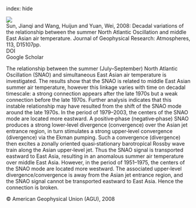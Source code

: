 index: hide

<div class="Citation">
    <div class="Citation-thumb CitationThumb-linked"  data-href="https://doi.org/10.1029/2007jd009626">
      <img src="https://static.claimspace.cloud/climate-study-static/refs/thumbs/14/Sun_et_al_2008-thumb.png" />
    </div>

  <div class="Citation-body">
    <div class="Citation-text">Sun, Jianqi and Wang, Huijun and Yuan, Wei, 2008: Decadal variations of the relationship between the summer North Atlantic Oscillation and middle East Asian air temperature. <span class="Article-journal">Journal of Geophysical Research: Atmospheres, </span><span class="Article-volume">113, </span>D15107pp.</div>
    <div class="Citation-links">
      <div class="CitationLink" data-href="https://doi.org/10.1029/2007jd009626">
        <div class="CitationLink-icon CitationLink-Doi"></div>
        <div class="CitationLink-text">DOI</div>
      </div>
      <div class="CitationLink" data-href="https://scholar.google.com/scholar?q=10.1029/2007jd009626">
        <div class="CitationLink-icon CitationLink-Scholar"></div>
        <div class="CitationLink-text">Google Scholar</div>
      </div>
    </div>
  </div>
</div>

The relationship between the summer (July–September) North Atlantic Oscillation (SNAO) and simultaneous East Asian air temperature is investigated. The results show that the SNAO is related to middle East Asian summer air temperature, however this linkage varies with time on decadal timescale: a strong connection appears after the late 1970s but a weak connection before the late 1970s. Further analysis indicates that this instable relationship may have resulted from the shift of the SNAO mode around the late 1970s. In the period of 1979–2003, the centers of the SNAO mode are located more eastward. A positive‐phase (negative‐phase) SNAO produces a strong lower‐level divergence (convergence) over the Asian jet entrance region, in turn stimulates a strong upper‐level convergence (divergence) via the Ekman pumping. Such a convergence (divergence) then excites a zonally oriented quasi‐stationary barotropical Rossby wave train along the Asian upper‐level jet. Thus the SNAO signal is transported eastward to East Asia, resulting in an anomalous summer air temperature over middle East Asia. However, in the period of 1951–1975, the centers of the SNAO mode are located more westward. The associated upper‐level divergence/convergence is away from the Asian jet entrance region, and the SNAO signal cannot be transported eastward to East Asia. Hence the connection is broken.

<div class="Citation-copy">
&copy; American Geophysical Union (AGU), 2008
</div>
